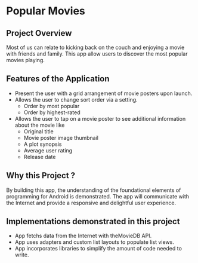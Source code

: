 # Popular Movies

## Project Overview

Most of us can relate to kicking back on the couch and enjoying a movie with friends and family. This app allow users to discover the most popular movies playing.

## Features of the Application

- Present the user with a grid arrangement of movie posters upon launch.
- Allows the user to change sort order via a setting.
  * Order by most popular
  * Order by highest-rated
- Allows the user to tap on a movie poster to see additional information about the movie like
  * Original title
  * Movie poster image thumbnail
  * A plot synopsis
  * Average user rating
  * Release date

## Why this Project ?

By building this app, the understanding of the foundational elements of programming for Android is demonstrated.
The app will communicate with the Internet and provide a responsive and delightful user experience.

## Implementations demonstrated in this project

- App fetchs data from the Internet with theMovieDB API.
- App uses adapters and custom list layouts to populate list views.
- App incorporates libraries to simplify the amount of code needed to write.

